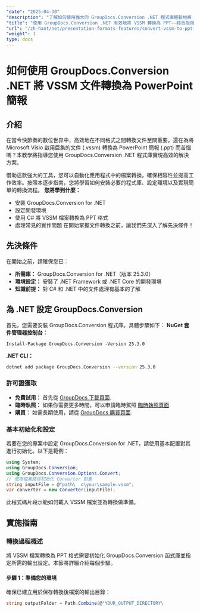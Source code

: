 ```yaml
---
"date": "2025-04-30"
"description": "了解如何使用強大的 GroupDocs.Conversion .NET 程式庫輕鬆地將 Visio 啟用巨集的檔案 (VSSM) 轉換為 PowerPoint 簡報。按照我們的逐步指南，實現無縫文件轉換。"
"title": "使用 GroupDocs.Conversion .NET 有效地將 VSSM 轉換為 PPT——綜合指南"
"url": "/zh-hant/net/presentation-formats-features/convert-vssm-to-ppt-groupdocs-conversion-net/"
"weight": 1
type: docs
---
```

# 如何使用 GroupDocs.Conversion .NET 將 VSSM 文件轉換為 PowerPoint 簡報
## 介紹
在當今快節奏的數位世界中，高效地在不同格式之間轉換文件至關重要。還在為將 Microsoft Visio 啟用巨集的文件 (.vssm) 轉換為 PowerPoint 簡報 (.ppt) 而苦惱嗎？本教學將指導您使用 GroupDocs.Conversion .NET 程式庫實現高效的解決方案。

借助這款強大的工具，您可以自動化應用程式中的檔案轉換，確保相容性並提高工作效率。按照本逐步指南，您將學習如何安裝必要的程式庫、設定環境以及實現簡單的轉換流程。
**您將學到什麼：**
- 安裝 GroupDocs.Conversion for .NET
- 設定開發環境
- 使用 C# 將 VSSM 檔案轉換為 PPT 格式
- 處理常見的實作問題
在開始掌握文件轉換之前，讓我們先深入了解先決條件！
## 先決條件
在開始之前，請確保您已：
- **所需庫：** GroupDocs.Conversion for .NET（版本 25.3.0）
- **環境設定：** 安裝了 .NET Framework 或 .NET Core 的開發環境
- **知識前提：** 對 C# 和 .NET 中的文件處理有基本的了解
## 為 .NET 設定 GroupDocs.Conversion
首先，您需要安裝 GroupDocs.Conversion 程式庫。具體步驟如下：
**NuGet 套件管理器控制台：**
```plaintext
Install-Package GroupDocs.Conversion -Version 25.3.0
```
**\.NET CLI：**
```bash
dotnet add package GroupDocs.Conversion --version 25.3.0
```
### 許可證獲取
- **免費試用：** 首先從 [GroupDocs 下載頁面](https://releases。groupdocs.com/conversion/net/).
- **臨時執照：** 如果你需要更多時間，可以申請臨時駕照 [臨時執照頁面](https://purchase。groupdocs.com/temporary-license/).
- **購買：** 如需長期使用，請從 [GroupDocs 購買頁面](https://purchase。groupdocs.com/buy).
### 基本初始化和設定
若要在您的專案中設定 GroupDocs.Conversion for .NET，請使用基本配置對其進行初始化。以下是範例：
```csharp
using System;
using GroupDocs.Conversion;
using GroupDocs.Conversion.Options.Convert;
// 使用檔案路徑初始化 Converter 對象
string inputFile = @"path\	o\your\sample.vssm";
var converter = new Converter(inputFile);
```
此程式碼片段示範如何載入 VSSM 檔案並為轉換做準備。
## 實施指南
### 轉換過程概述
將 VSSM 檔案轉換為 PPT 格式需要初始化 GroupDocs.Conversion 函式庫並指定所需的輸出設定。本節將詳細介紹每個步驟。
#### 步驟 1：準備您的環境
確保已建立用於保存轉換後檔案的輸出目錄：
```csharp
string outputFolder = Path.Combine(@"YOUR_OUTPUT_DIRECTORY\